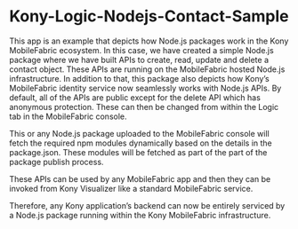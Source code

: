 # Kony-Logic-Nodejs-Contact-Sample

This app is an example that depicts how Node.js packages work in the Kony MobileFabric ecosystem. In this case, we have created a simple Node.js package where we have built APIs to create, read, update and delete a contact object. These APIs are running on the MobileFabric hosted Node.js infrastructure. In addition to that, this package also depicts how Kony’s MobileFabric identity service now seamlessly works with Node.js APIs. By default, all of the APIs are public except for the delete API which has anonymous protection. These can then be changed from within the Logic tab in the MobileFabric console.

This or any Node.js package uploaded to the MobileFabric console will fetch the required npm modules dynamically based on the details in the package.json. These modules will be fetched as part of the part of the package publish process.

These APIs can be used by any MobileFabric app and then they can be invoked from Kony Visualizer like a standard MobileFabric service.

Therefore, any Kony application’s backend can now be entirely serviced by a Node.js package running within the Kony MobileFabric infrastructure.

